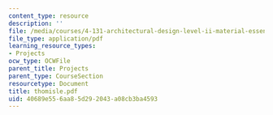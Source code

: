 ```yaml
---
content_type: resource
description: ''
file: /media/courses/4-131-architectural-design-level-ii-material-essence-the-glass-house-fall-2003/40689e556aa85d292043a08cb3ba4593_thomisle.pdf
file_type: application/pdf
learning_resource_types:
- Projects
ocw_type: OCWFile
parent_title: Projects
parent_type: CourseSection
resourcetype: Document
title: thomisle.pdf
uid: 40689e55-6aa8-5d29-2043-a08cb3ba4593
---
```

